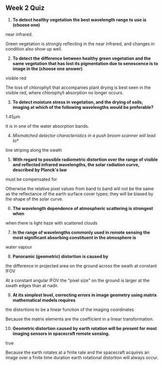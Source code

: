 ## Week 2 Quiz

1. **To detect healthy vegetation the best wavelength range to use is (choose one)**

near infrared.  

Green vegetation is strongly reflecting in the near infrared, and changes in condition also show up well.

2. **To detect the difference between healthy green vegetation and the same vegetation that has lost its pigmentation due to senescence is to image in the (choose one answer)**

visible red

The loss of chlorophyll that accompanies plant drying is best seen in the visible red, where chlorophyll absorption no longer occurs.

3. **To detect moisture stress in vegetation, and the drying of soils, imaging at which of the following wavelengths would be preferable?**

1.45μm 

It is in one of the water absorption bands.

4. *Mismatched detector characteristics in a push broom scanner will lead to**

line striping along the swath

5. **With regard to possible radiometric distortion over the range of visible and reflected infrared wavelengths, the solar radiation curve, described by Planck's law**

must be compensated for

Otherwise the relative pixel values from band to band will not be the same as the reflectance of the earth surface cover types; they will be biased by the shape of the solar curve.

6. **The wavelength dependence of atmospheric scattering is strongest when**

when there is light haze with scattered clouds

7. **In the range of wavelengths commonly used in remote sensing the most significant absorbing constituent in the atmosphere is**

water vapour

8. **Panoramic (geometric) distortion is caused by**

the difference in projected area on the ground across the swath at constant IFOV

At a constant angular IFOV the "pixel size" on the ground is larger at the swath edges than at nadir.

9. **At its simplest level, correcting errors in image geometry using matrix mathematical models requires**

the distortions to be a linear function of the imaging coordinates

Because the matrix elements are the coefficient in a linear transformation.

10. **Geometric distortion caused by earth rotation will be present for most imaging sensors in spacecraft remote sensing.**

true

Because the earth rotates at a finite rate and the spacecraft acquires an image over a finite time duration earth rotational distortion will always occur.